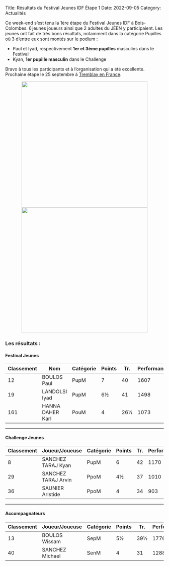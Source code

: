 Title: Résultats du Festival Jeunes IDF Étape 1
Date: 2022-09-05
Category: Actualités

Ce week-end s’est tenu la 1ère étape du Festival Jeunes IDF à Bois-Colombes. 6 jeunes joueurs ainsi que 2 adultes du JÉEN y participaient. Les jeunes ont fait de très bons résultats, notamment dans la catégorie Pupilles où 3 d’entre eux sont montés sur le podium :

- Paul et Iyad, respectivement **1er et 3ème pupilles** masculins dans le Festival
- Kyan, **1er pupille masculin** dans le Challenge

Bravo à tous les participants et à l’organisation qui a été excellente. Prochaine étape le 25 septembre à [Tremblay en France](https://idf-echecs.com/pages/tournoi/2199-festival-jeunes-idf-2022-2023-etape-2-tremblay-en-france.html).

<div align="center" >
    <img src="{static}/images/podiumFestivalJeunes-2022-09-05-1.jpg" width="400" />
</div>

<div align="center" >
    <img src="{static}/images/podiumFestivalJeunes-2022-09-05-2.jpg" width="400" />
</div>


### Les résultats :

#### Festival Jeunes

| Classement | Nom | Catégorie | Points | Tr. | Performance |
| --------   | ---------------|---------- | ------ | --- | ----------- |
| 12	 	 | BOULOS Paul	  | PupM      | 7	   | 40	 | 1607        |
| 19	 	 | LANDOLSI Iyad  | PupM      | 6½	   | 41	 | 1498        |
| 161	 	 | HANNA DAHER Karl	| PouM    | 4	   | 26½ | 1073

---

#### Challenge Jeunes

| Classement | Joueur/Joueuse | Catégorie | Points | Tr. | Performance |
| --------   | ---------------|---------- | ------ | --- | ----------- |
| 8	 	     | SANCHEZ TARAJ Kyan  |PupM  |	6	   |42	 | 1170        |
| 29	 	 | SANCHEZ TARAJ Arvin | PpoM | 4½ | 37 | 1010
| 36	 	 | SAUNIER Aristide | PpoM | 4 | 34 | 903

---

#### Accompagnateurs

| Classement | Joueur/Joueuse | Catégorie | Points | Tr. | Performance |
| --------   | ---------------|---------- | ------ | --- | ----------- |
| 13	 	 | BOULOS Wissam  | SepM      | 5½	   | 39½ | 1776        |
| 40	 	 | SANCHEZ Michael | SenM	  | 4	   | 31	 | 1288        |